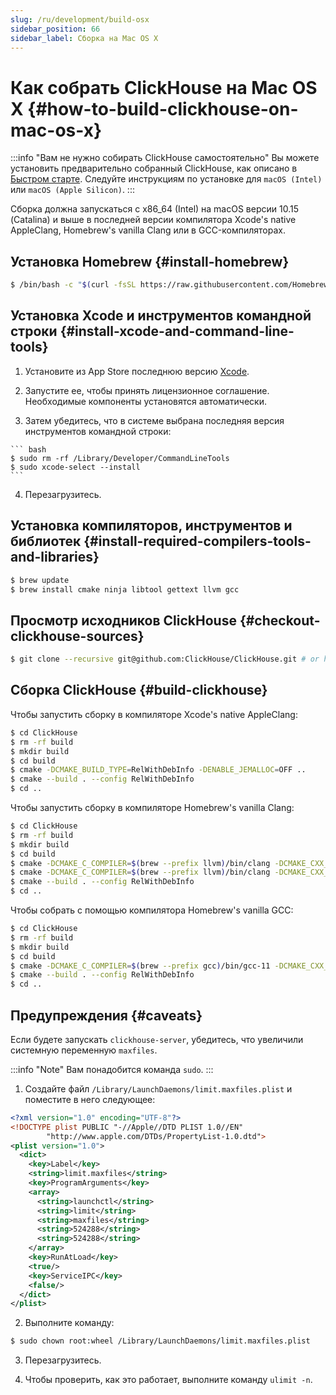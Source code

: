 ```yaml
---
slug: /ru/development/build-osx
sidebar_position: 66
sidebar_label: Сборка на Mac OS X
---
```


# Как собрать ClickHouse на Mac OS X {#how-to-build-clickhouse-on-mac-os-x}

:::info "Вам не нужно собирать ClickHouse самостоятельно"
     Вы можете установить предварительно собранный ClickHouse, как описано в [Быстром старте](https://clickhouse.com/#quick-start).
     Следуйте инструкциям по установке для `macOS (Intel)` или `macOS (Apple Silicon)`.
:::

Сборка должна запускаться с x86_64 (Intel) на macOS версии 10.15 (Catalina) и выше в последней версии компилятора Xcode's native AppleClang, Homebrew's vanilla Clang или в GCC-компиляторах.

## Установка Homebrew {#install-homebrew}

``` bash
$ /bin/bash -c "$(curl -fsSL https://raw.githubusercontent.com/Homebrew/install/HEAD/install.sh)"
```

## Установка Xcode и инструментов командной строки {#install-xcode-and-command-line-tools}

  1. Установите из App Store последнюю версию [Xcode](https://apps.apple.com/am/app/xcode/id497799835?mt=12).

  2. Запустите ее, чтобы принять лицензионное соглашение. Необходимые компоненты установятся автоматически.

  3. Затем убедитесь, что в системе выбрана последняя версия инструментов командной строки:

    ``` bash
    $ sudo rm -rf /Library/Developer/CommandLineTools
    $ sudo xcode-select --install
    ```

  4. Перезагрузитесь.

## Установка компиляторов, инструментов и библиотек {#install-required-compilers-tools-and-libraries}

  ``` bash
  $ brew update
  $ brew install cmake ninja libtool gettext llvm gcc
  ```

## Просмотр исходников ClickHouse {#checkout-clickhouse-sources}

  ``` bash
  $ git clone --recursive git@github.com:ClickHouse/ClickHouse.git # or https://github.com/ClickHouse/ClickHouse.git
  ```

## Сборка ClickHouse {#build-clickhouse}

  Чтобы запустить сборку в компиляторе Xcode's native AppleClang:

  ``` bash
  $ cd ClickHouse
  $ rm -rf build
  $ mkdir build
  $ cd build
  $ cmake -DCMAKE_BUILD_TYPE=RelWithDebInfo -DENABLE_JEMALLOC=OFF ..
  $ cmake --build . --config RelWithDebInfo
  $ cd ..
  ```

Чтобы запустить сборку в компиляторе Homebrew's vanilla Clang:

  ``` bash
  $ cd ClickHouse
  $ rm -rf build
  $ mkdir build
  $ cd build
  $ cmake -DCMAKE_C_COMPILER=$(brew --prefix llvm)/bin/clang -DCMAKE_CXX_COMPILER=$(brew --prefix llvm)/bin/clang++ -DCMAKE_BUILD_TYPE=RelWithDebInfo -DENABLE_JEMALLOC=OFF ..
  $ cmake -DCMAKE_C_COMPILER=$(brew --prefix llvm)/bin/clang -DCMAKE_CXX_COMPILER=$(brew --prefix llvm)/bin/clang++ -DCMAKE_BUILD_TYPE=RelWithDebInfo -DENABLE_JEMALLOC=OFF ..
  $ cmake --build . --config RelWithDebInfo
  $ cd ..
  ```

Чтобы собрать с помощью компилятора Homebrew's vanilla GCC:

  ``` bash
  $ cd ClickHouse
  $ rm -rf build
  $ mkdir build
  $ cd build
  $ cmake -DCMAKE_C_COMPILER=$(brew --prefix gcc)/bin/gcc-11 -DCMAKE_CXX_COMPILER=$(brew --prefix gcc)/bin/g++-11 -DCMAKE_BUILD_TYPE=RelWithDebInfo -DENABLE_JEMALLOC=OFF ..
  $ cmake --build . --config RelWithDebInfo
  $ cd ..
  ```

## Предупреждения {#caveats}

Если будете запускать `clickhouse-server`, убедитесь, что увеличили системную переменную `maxfiles`.

:::info "Note"
    Вам понадобится команда `sudo`.
:::

1. Создайте файл `/Library/LaunchDaemons/limit.maxfiles.plist` и поместите в него следующее:

  ``` xml
  <?xml version="1.0" encoding="UTF-8"?>
  <!DOCTYPE plist PUBLIC "-//Apple//DTD PLIST 1.0//EN"
          "http://www.apple.com/DTDs/PropertyList-1.0.dtd">
  <plist version="1.0">
    <dict>
      <key>Label</key>
      <string>limit.maxfiles</string>
      <key>ProgramArguments</key>
      <array>
        <string>launchctl</string>
        <string>limit</string>
        <string>maxfiles</string>
        <string>524288</string>
        <string>524288</string>
      </array>
      <key>RunAtLoad</key>
      <true/>
      <key>ServiceIPC</key>
      <false/>
    </dict>
  </plist>
  ```

2. Выполните команду:

  ``` bash
  $ sudo chown root:wheel /Library/LaunchDaemons/limit.maxfiles.plist
  ```

3. Перезагрузитесь.

4. Чтобы проверить, как это работает, выполните команду `ulimit -n`.
